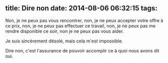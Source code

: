 title: Dire non
date: 2014-08-06 06:32:15
tags:
---
Non, je ne peux pas vous rencontrer, non, je ne peux accepter votre offre à ce prix, non, je ne peux pas effectuer ce travail, non, je ne peux pas me rendre disponible ce soir, non je ne peux pas vous aider.

Je suis sincèrement désolé, mais cela m'est impossible.

Dire non, c'est l'assurance de pouvoir accomplir ce à quoi nous avons dit oui.
